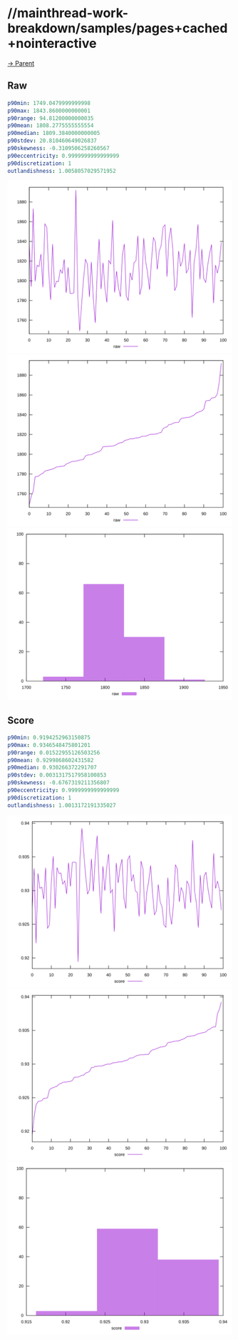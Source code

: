 
# //mainthread-work-breakdown/samples/pages+cached+nointeractive

[→ Parent](../..)


## Raw


```yaml
p90min: 1749.0479999999998
p90max: 1843.8600000000001
p90range: 94.81200000000035
p90mean: 1808.2775555555554
p90median: 1809.3840000000005
p90stdev: 20.810460649026837
p90skewness: -0.3109506258260567
p90eccentricity: 0.9999999999999999
p90discretization: 1
outlandishness: 1.0058057029571952

```

![PLOT: raw-values](./raw/values.svg)![PLOT: raw-sorted](./raw/sorted.svg)![PLOT: raw-histogram](./raw/histogram.svg)
## Score


```yaml
p90min: 0.9194252963150875
p90max: 0.9346548475801201
p90range: 0.01522955126503256
p90mean: 0.9299868602431582
p90median: 0.930266372291707
p90stdev: 0.0031317517958100853
p90skewness: -0.6767319211356807
p90eccentricity: 0.9999999999999999
p90discretization: 1
outlandishness: 1.0013172191335027

```

![PLOT: score-values](./score/values.svg)![PLOT: score-sorted](./score/sorted.svg)![PLOT: score-histogram](./score/histogram.svg)